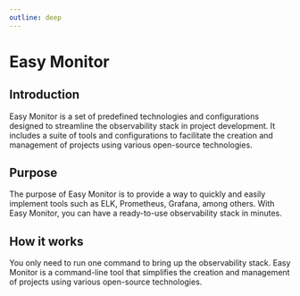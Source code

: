 ```yaml
---
outline: deep
---
```


# Easy Monitor

## Introduction

Easy Monitor is a set of predefined technologies and configurations designed to streamline the observability stack in project development. It includes a suite of tools and configurations to facilitate the creation and management of projects using various open-source technologies.

## Purpose

The purpose of Easy Monitor is to provide a way to quickly and easily implement tools such as ELK, Prometheus, Grafana, among others. With Easy Monitor, you can have a ready-to-use observability stack in minutes.

## How it works

You only need to run one command to bring up the observability stack. Easy Monitor is a command-line tool that simplifies the creation and management of projects using various open-source technologies.
